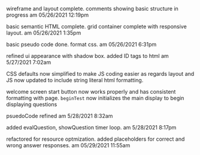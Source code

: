 wireframe and layout complete. comments showing basic structure in progress am 05/26/2021 12:19pm

basic semantic HTML complete.  grid container complete with responsive layout. am 05/26/2021 1:35pm

basic pseudo code done. format css.  am 05/26/2021 6:31pm

refined ui appearance with shadow box.  added ID tags to html am 5/27/2021 7:02am

CSS defaults now simplified to make JS coding easier as regards layout and JS now updated to include string literal html formatting.

welcome screen start button now works properly and has consistent formatting with page. `beginTest` now initializes the main display to begin displaying questions

psuedoCode refined am 5/28/2021 8:32am

added evalQuestion, showQuestion timer loop. am 5/28/2021 8:17pm

refactored for resource optmization. added placeholders for correct and wrong answer responses. am 05/29/2021 11:55am